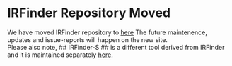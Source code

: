 # IRFinder Repository Moved
We have moved IRFinder repository to [here](https://github.com/dgao-lab/IRFinder) The future maintenence, updates and issue-reports will happen on the new site.  
Please also note, ## IRFinder-S ## is a different tool derived from IRFinder and it is maintained separately [here](https://github.com/RitchieLabIGH/IRFinder).   



